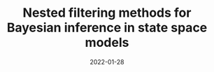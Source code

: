 ---
title: "Nested filtering methods for Bayesian inference in state space models"
collection: publications
category: thesis
date: 2022-01-28
citation_with_links: '<strong>Pérez-Vieites, S.</strong>(2022). Nested filtering methods for Bayesian inference in state space models. <i>PhD thesis</i>, Universidad Carlos III de Madrid.'
# permalink: /publication/2024-02-17-paper-title-number-4  # Commented out - no individual page
#abstract: 'We introduce the adaptive Gaussian nested filter (AGNesF), the first nested method that adapts the number of samples to estimate both the static parameters and the dynamical variables of a state-space model. The proposed method is based on the nested Gaussian filter (NGF), that combines two layers of inference, one inside the other, to compute the joint posterior probability distribution of the static parameters and the state variables. We propose two novel rules to reduce computational complexity without compromising the performance. One enables the bottom layer techniques to run recursively, while the other reduces automatically the number of samples in the parameter space when they are redundant. We describe a specific implementation of the new scheme that uses a quadrature Kalman filter (QKF) in the parameter layer, and we study its performance in a stochastic Lorenz 63 model.'
paperurl: 'http://sarapv.github.io/files/paper/perez2022nested.pdf'
#doiurl: 'https://doi.org/ 10.1109/ICASSP49357.2023.10094865'
bibtexurl: 'http://sarapv.github.io/files/bibtex/perez2022nested.txt'
#arxivurl: 'https://arxiv.org/abs/1234.5678'
---